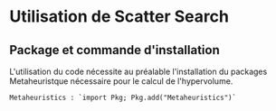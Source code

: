 # Utilisation de Scatter Search
## Package et commande d'installation
L'utilisation du code nécessite au préalable l'installation du packages Metaheuristque nécessaire pour le calcul de l'hypervolume.

    Metaheuristics : `import Pkg; Pkg.add("Metaheuristics")`

    


